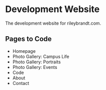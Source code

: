 # Development Website

The development website for rileybrandt.com.

## Pages to Code

* Homepage
* Photo Gallery: Campus Life
* Photo Gallery: Portraits
* Photo Gallery: Events
* Code
* About
* Contact
